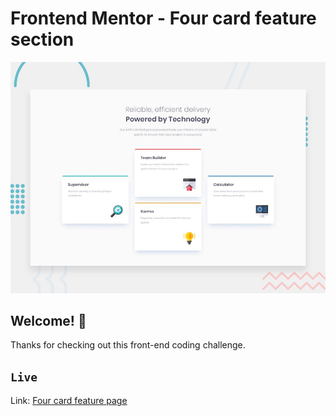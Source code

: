 # Frontend Mentor - Four card feature section

![Design preview for the Four card feature section coding challenge](./design/desktop-preview.jpg)

## Welcome! 👋

Thanks for checking out this front-end coding challenge.

## `Live`

Link: [Four card feature page](https://four-card-feature-section-master2-dng033l3h-chris2431.vercel.app)
